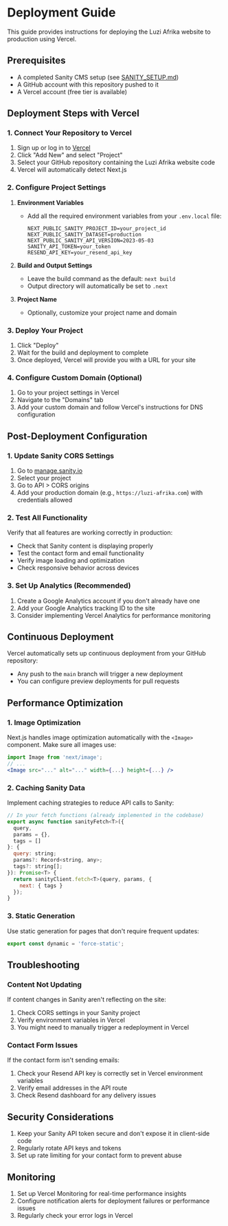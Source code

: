 # Deployment Guide

This guide provides instructions for deploying the Luzi Afrika website to production using Vercel.

## Prerequisites

- A completed Sanity CMS setup (see [SANITY_SETUP.md](SANITY_SETUP.md))
- A GitHub account with this repository pushed to it
- A Vercel account (free tier is available)

## Deployment Steps with Vercel

### 1. Connect Your Repository to Vercel

1. Sign up or log in to [Vercel](https://vercel.com/)
2. Click "Add New" and select "Project"
3. Select your GitHub repository containing the Luzi Afrika website code
4. Vercel will automatically detect Next.js

### 2. Configure Project Settings

1. **Environment Variables**
   - Add all the required environment variables from your `.env.local` file:
     ```
     NEXT_PUBLIC_SANITY_PROJECT_ID=your_project_id
     NEXT_PUBLIC_SANITY_DATASET=production
     NEXT_PUBLIC_SANITY_API_VERSION=2023-05-03
     SANITY_API_TOKEN=your_token
     RESEND_API_KEY=your_resend_api_key
     ```

2. **Build and Output Settings**
   - Leave the build command as the default: `next build`
   - Output directory will automatically be set to `.next`

3. **Project Name**
   - Optionally, customize your project name and domain

### 3. Deploy Your Project

1. Click "Deploy"
2. Wait for the build and deployment to complete
3. Once deployed, Vercel will provide you with a URL for your site

### 4. Configure Custom Domain (Optional)

1. Go to your project settings in Vercel
2. Navigate to the "Domains" tab
3. Add your custom domain and follow Vercel's instructions for DNS configuration

## Post-Deployment Configuration

### 1. Update Sanity CORS Settings

1. Go to [manage.sanity.io](https://manage.sanity.io/)
2. Select your project
3. Go to API > CORS origins
4. Add your production domain (e.g., `https://luzi-afrika.com`) with credentials allowed

### 2. Test All Functionality

Verify that all features are working correctly in production:

- Check that Sanity content is displaying properly
- Test the contact form and email functionality
- Verify image loading and optimization
- Check responsive behavior across devices

### 3. Set Up Analytics (Recommended)

1. Create a Google Analytics account if you don't already have one
2. Add your Google Analytics tracking ID to the site
3. Consider implementing Vercel Analytics for performance monitoring

## Continuous Deployment

Vercel automatically sets up continuous deployment from your GitHub repository:

- Any push to the `main` branch will trigger a new deployment
- You can configure preview deployments for pull requests

## Performance Optimization

### 1. Image Optimization

Next.js handles image optimization automatically with the `<Image>` component. Make sure all images use:

```jsx
import Image from 'next/image';
// ...
<Image src="..." alt="..." width={...} height={...} />
```

### 2. Caching Sanity Data

Implement caching strategies to reduce API calls to Sanity:

```jsx
// In your fetch functions (already implemented in the codebase)
export async function sanityFetch<T>({ 
  query, 
  params = {}, 
  tags = [] 
}: { 
  query: string; 
  params?: Record<string, any>;
  tags?: string[];
}): Promise<T> {
  return sanityClient.fetch<T>(query, params, {
    next: { tags }
  });
}
```

### 3. Static Generation

Use static generation for pages that don't require frequent updates:

```jsx
export const dynamic = 'force-static';
```

## Troubleshooting

### Content Not Updating

If content changes in Sanity aren't reflecting on the site:

1. Check CORS settings in your Sanity project
2. Verify environment variables in Vercel
3. You might need to manually trigger a redeployment in Vercel

### Contact Form Issues

If the contact form isn't sending emails:

1. Check your Resend API key is correctly set in Vercel environment variables
2. Verify email addresses in the API route
3. Check Resend dashboard for any delivery issues

## Security Considerations

1. Keep your Sanity API token secure and don't expose it in client-side code
2. Regularly rotate API keys and tokens
3. Set up rate limiting for your contact form to prevent abuse

## Monitoring

1. Set up Vercel Monitoring for real-time performance insights
2. Configure notification alerts for deployment failures or performance issues
3. Regularly check your error logs in Vercel
